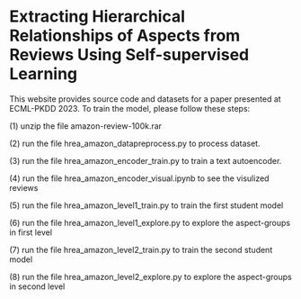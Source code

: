 # Extracting Hierarchical Relationships of Aspects from Reviews Using Self-supervised Learning
This website provides source code and datasets for a paper presented at ECML-PKDD 2023. To train the model, please follow these steps:

(1) unzip the file amazon-review-100k.rar

(2) run the file hrea_amazon_datapreprocess.py to process dataset.

(3) run the file hrea_amazon_encoder_train.py to train a text autoencoder.

(4) run the file hrea_amazon_encoder_visual.ipynb to see the visulized reviews 

(5) run the file hrea_amazon_level1_train.py to train the first student model

(6) run the file hrea_amazon_level1_explore.py to explore the aspect-groups in first level

(7) run the file hrea_amazon_level2_train.py to train the second student model

(8) run the file hrea_amazon_level2_explore.py to explore the aspect-groups in second level
